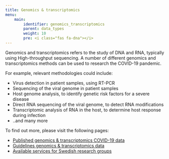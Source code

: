 ```yaml
---
title: Genomics & transcriptomics
menu:
    main:
        identifier: genomics_transcriptomics
        parent: data_types
        weight: 10
        pre: <i class="fas fa-dna"></i>
---
```


Genomics and transcriptomics refers to the study of DNA and RNA, typically using High-throughput sequencing.
A number of different genomics and transcriptomics methods can be used to research the COVID-19 pandemic.

For example, relevant methodologies could include:

* Virus detection in patient samples, using RT-PCR
* Sequencing of the viral genome in patient samples
* Host genome analysis, to identify genetic risk factors for a severe disease
* Direct RNA sequencing of the viral genome, to detect RNA modifications
* Transcriptomic analysis of RNA in the host, to determine host response during infection
* ..and many more

To find out more, please visit the following pages:

* [Published genomics & transcriptomics COVID-19 data](data)
* [Guidelines genomics & transcriptomics data](guidelines)
* [Available services for Swedish research groups](services)

